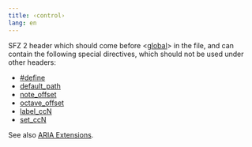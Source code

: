 ```yaml
---
title: ‹control›
lang: en
---
```

SFZ 2 header which should come before <[global](global)> in the file,
and can contain the following special directives,
which should not be used under other headers:

- [#define](/directives/define)
- [default_path](/opcodes/default_path)
- [note_offset](/opcodes/note_offset)
- [octave_offset](/opcodes/octave_offset)
- [label_ccN](/opcodes/label_ccN)
- [set_ccN](/opcodes/set_ccN)

See also [ARIA Extensions](/opcodes/aria#instrument-settings).
